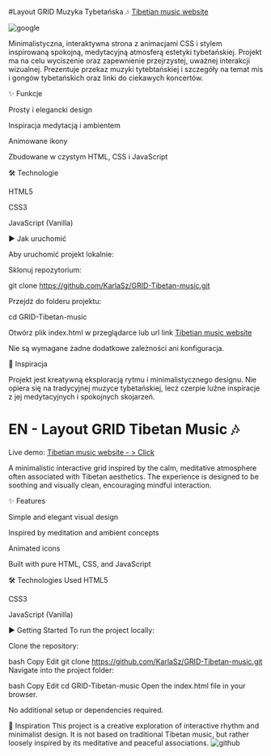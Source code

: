 #Layout GRID Muzyka Tybetańska 🎶
[Tibetian music website](https://webszyk.github.io/GRID-Tibetan-music/index)

![google](https://github.com/user-attachments/assets/71eaf6f8-105e-41b3-bb43-2a21c8b6fe15)



Minimalistyczna, interaktywna strona z animacjami CSS i stylem inspirowaną spokojną, medytacyjną atmosferą estetyki tybetańskiej. Projekt ma na celu wyciszenie oraz zapewnienie przejrzystej, uważnej interakcji wizualnej. Prezentuje przekaz muzyki tytebtańskiej i szczegóły na temat mis i gongów tybetańskich oraz linki do ciekawych koncertów. 

✨ Funkcje

Prosty i elegancki design

Inspiracja medytacją i ambientem

Animowane ikony

Zbudowane w czystym HTML, CSS i JavaScript

🛠 Technologie

HTML5

CSS3

JavaScript (Vanilla)

▶️ Jak uruchomić

Aby uruchomić projekt lokalnie:

Sklonuj repozytorium:

git clone https://github.com/KarlaSz/GRID-Tibetan-music.git

Przejdź do folderu projektu:

cd GRID-Tibetan-music

Otwórz plik index.html w przeglądarce
lub url link [Tibetian music website](https://karlasz.github.io/GRID-Tibetan-music/index)

Nie są wymagane żadne dodatkowe zależności ani konfiguracja.

🧘 Inspiracja

Projekt jest kreatywną eksploracją rytmu i minimalistycznego designu. Nie opiera się na tradycyjnej muzyce tybetańskiej, lecz czerpie luźne inspiracje z jej medytacyjnych i spokojnych skojarzeń.



# EN - Layout GRID Tibetan Music 🎶
Live demo: 
[Tibetian music website - > Click](https://karlasz.github.io/GRID-Tibetan-music/index)


A minimalistic interactive grid inspired by the calm, meditative atmosphere often associated with Tibetan aesthetics. The experience is designed to be soothing and visually clean, encouraging mindful interaction.

✨ Features

Simple and elegant visual design

Inspired by meditation and ambient concepts

Animated icons

Built with pure HTML, CSS, and JavaScript

🛠 Technologies Used
HTML5

CSS3

JavaScript (Vanilla)

▶️ Getting Started
To run the project locally:

Clone the repository:

bash
Copy
Edit
git clone https://github.com/KarlaSz/GRID-Tibetan-music.git
Navigate into the project folder:

bash
Copy
Edit
cd GRID-Tibetan-music
Open the index.html file in your browser.

No additional setup or dependencies required.

🧘 Inspiration
This project is a creative exploration of interactive rhythm and minimalist design. It is not based on traditional Tibetan music, but rather loosely inspired by its meditative and peaceful associations.
![github](https://github.com/user-attachments/assets/fc46a4fa-d3f5-4ede-9360-125360f71e0b)

